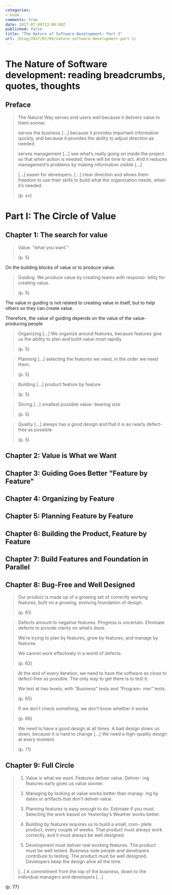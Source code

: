 ```yaml
---
categories:
- book
comments: true
date: 2017-07-09T13:00:00Z
published: false
title: "The Nature of Software Development: Part I"
url: /blog/2017/07/09/nature-software-development-part-1/
---
```


# The Nature of Software development: reading breadcrumbs, quotes, thoughts

## Preface

> The Natural Way serves end users well because it delivers value to them sooner.
>
> serves the business [...] because it provides important information quickly, and because it provides the ability to adjust direction as needed.
>
> serves management [...] see what’s really going on inside the project so that when action is needed, there will be time to act. And it reduces management’s problems by making information visible [...]
>
> [...] easier for developers. [...] clear direction and allows them freedom to use their skills to build what the organization needs, when it’s needed.
>
> (p. xv)


# Part I: The Circle of Value

## Chapter 1: The search for value

> Value.  “what you want.”
>
> (p. 5)

On the building blocks of value or to produce value:

> Guiding. We produce value by creating teams with responsi- bility for creating value.
>
> (p. 5)

The value in guiding is not related to creating value in itself, but to help others so they can create value.

Therefore, the value of guiding depends on the value of the value-producing people

> Organizing [...] We organize around features, because features give us the ability to plan and build value most rapidly
>
> (p. 5)

> Planning [...] selecting the features we need, in the order we need them.
>
> (p. 5)

> Building [...] product feature by feature
>
> (p. 5)

> Slicing [...] smallest possible value- bearing size
>
> (p. 5)

> Quality [...] always has a good design and that it is as nearly defect-free as possible
>
> (p. 5)

## Chapter 2: Value is What we Want
## Chapter 3: Guiding Goes Better "Feature by Feature"
## Chapter 4: Organizing by Feature
## Chapter 5: Planning Feature by Feature
## Chapter 6: Building the Product, Feature by Feature
## Chapter 7: Build Features and Foundation in Parallel
## Chapter 8: Bug-Free and Well Designed

> Our product is made up of a growing set of correctly working features, built on a growing, evolving foundation of design.
>
> (p. 61)

> Defects amount to negative features. Progress is uncertain. Eliminate defects to provide clarity on what’s done.
>
>We’re trying to plan by features, grow by features, and manage by features
>
> We cannot work effectively in a world of defects.
>
>(p. 62)

> At the end of every iteration, we need to have the software as close to defect-free as possible. The only way to get there is to test it.
>
> We test at two levels, with “Business” tests and “Program- mer” tests.
>
>(p. 65)

>If we don’t check something, we don’t know whether it works
>
>(p. 66)

> We need to have a good design at all times. A bad design slows us down, because it is hard to change [...] We need a high-quality design at every moment.
>
>(p. 71)

## Chapter 9: Full Circle

> 1. Value is what we want. Features deliver value. Deliver- ing features early gives us value sooner.
> 2. Managing by looking at value works better than manag- ing by dates or artifacts that don’t deliver value.
>
> 3. Planning features is easy enough to do. Estimate if you must. Selecting the work based on Yesterday’s Weather works better.
>
> 4. Building by features requires us to build a small, com- plete product, every couple of weeks. That product must always work correctly, and it must always be well designed.
>
> 5. Development must deliver real working features. The product must be well tested. Business-side people and developers contribute to testing. The product must be well designed. Developers keep the design alive all the time.
>
>[...] A commitment from the top of the business, down to the individual managers and developers [...]
>
(p. 77)


